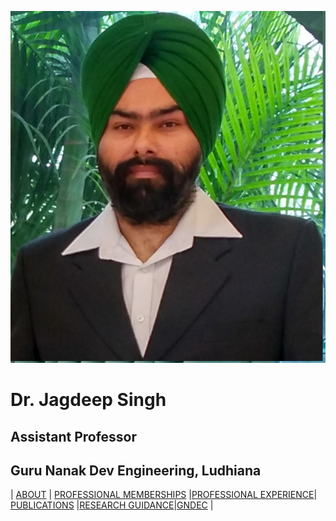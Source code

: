 ![x](Images/jj.jpg)
# Dr. Jagdeep Singh
## Assistant Professor
## Guru Nanak Dev Engineering, Ludhiana

| [ABOUT](About.md) | [PROFESSIONAL MEMBERSHIPS](PM.md) |[PROFESSIONAL EXPERIENCE](PE.MD)| [PUBLICATIONS](Publications.md) |[RESEARCH GUIDANCE](rg.md)|[GNDEC](https://www.gndec.ac.in/) |
